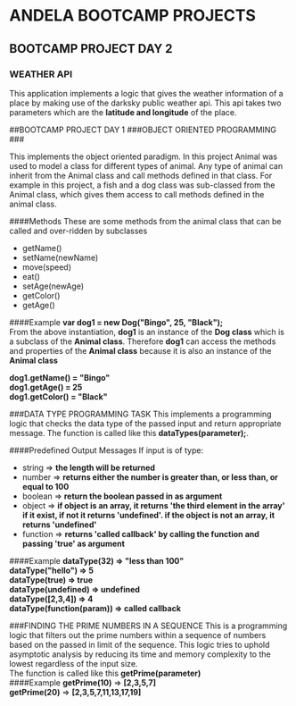 # ANDELA BOOTCAMP PROJECTS
## BOOTCAMP PROJECT DAY 2
### WEATHER API

This application implements a logic that gives the weather information of a place by making use of the darksky public weather api. This api takes two parameters which are the **latitude and longitude** of the place.

##BOOTCAMP PROJECT DAY 1
###OBJECT ORIENTED PROGRAMMING ###

 This implements the object oriented paradigm. In this project Animal was used to model a class for different types of animal.
 Any type of animal can inherit from the Animal class and call methods defined in that class. For example in this project, a fish and a dog class was sub-classed from the Animal class, which gives them access to call methods defined in the animal class.
 
####Methods
  These are some methods from the animal class that can be called and over-ridden by subclasses
  + getName()
  + setName(newName)
  + move(speed)
  + eat()
  + setAge(newAge)
  + getColor()
  + getAge()
  
####Example
  **var dog1 = new Dog("Bingo", 25, "Black");** <br/>
  From the above instantiation, **dog1** is an instance of the **Dog class** which is a subclass of the **Animal class**. Therefore **dog1** can access the methods and properties of the **Animal class** because it is also an instance of the **Animal class**
  
  **dog1.getName() = "Bingo"** <br/>
  **dog1.getAge() = 25** <br/>
  **dog1.getColor() = "Black"**
 

###DATA TYPE PROGRAMMING TASK
This implements a programming logic that checks the data type of the passed input and return appropriate message. The function is called like this **dataTypes(parameter);**.

####Predefined Output Messages
If input is of type:
+ string => **the length will be returned**
+ number => **returns either the number is greater than, or less than, or equal to 100**
+ boolean => **return the boolean passed in as argument**
+ object => **if object is an array, it returns 'the third element in the array' if it exist, if not it returns 'undefined'. if the object is not an array, it returns 'undefined'**
+ function => **returns 'called callback' by calling the function and passing 'true' as argument**

####Example
**dataType(32) => "less than 100"**<br/>
**dataType("hello") => 5**<br />
**dataType(true) => true**<br />
**dataType(undefined) => undefined**<br />
**dataType([2,3,4]) => 4**<br />
**dataType(function(param)) => called callback**<br />



###FINDING THE PRIME NUMBERS IN A SEQUENCE 
 This is a programming logic that filters out the prime numbers within a sequence of numbers based on the passed in limit of the sequence. This logic tries to uphold asymptotic analysis by reducing its time and memory complexity to the lowest regardless of the input size. <br/>
 The function is called like this **getPrime(parameter)**<br /> 
####Example
 **getPrime(10)**  => **[2,3,5,7]** <br />
 **getPrime(20)**  => **[2,3,5,7,11,13,17,19]**
 
 


